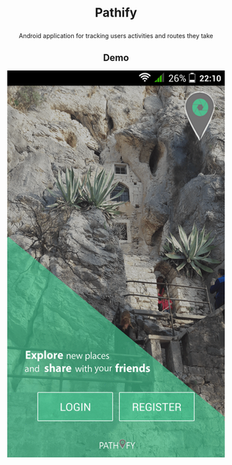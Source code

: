 # <p align="center">Pathify</p>
<p align="center">Android application for tracking users activities and routes they take</p>

<h2 align="center">Demo</h2>
<p align="center">
  <img alt="Demo" src="https://github.com/m-peko/Pathify/blob/master/Demo.gif"/>
</p>
